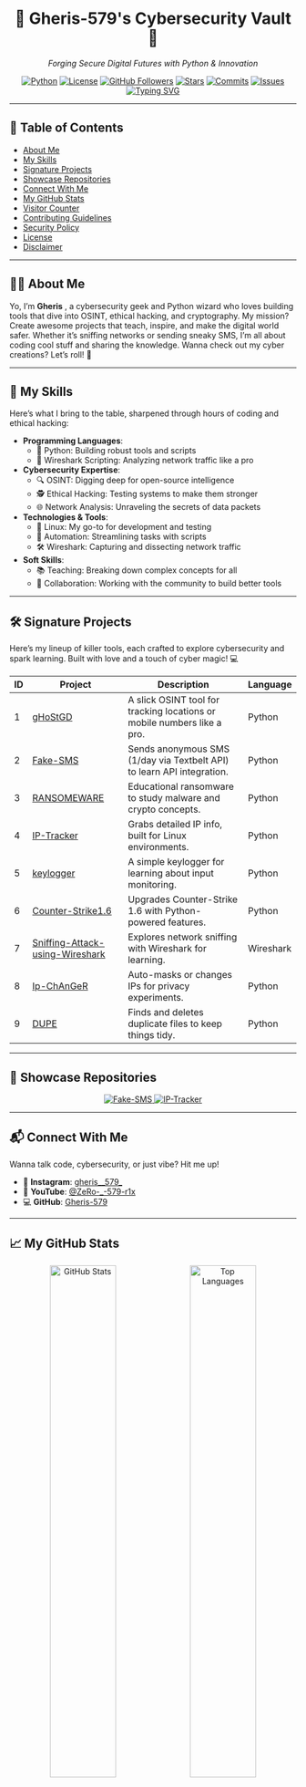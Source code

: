 <div align="center">

# 🌌 Gheris-579's Cybersecurity Vault 🌌
 
*Forging Secure Digital Futures with Python & Innovation* 

[![Python](https://img.shields.io/badge/Python-3.6%2B-3776AB?logo=python)](https://www.python.org) [![License](https://img.shields.io/badge/License-Unlicensed-lightgrey)](LICENSE) [![GitHub Followers](https://img.shields.io/github/followers/Gheris-579?style=social)](https://github.com/Gheris-579) [![Stars](https://img.shields.io/github/stars/Gheris-579?style=social)](https://github.com/Gheris-579) [![Commits](https://img.shields.io/github/commit-activity/m/Gheris-579/Fake-SMS?color=green)](https://github.com/Gheris-579) [![Issues](https://img.shields.io/github/issues/Gheris-579/Fake-SMS?color=purple)](https://github.com/Gheris-579)  
[![Typing SVG](https://readme-typing-svg.herokuapp.com?font=Fira+Code&weight=900&size=29&pause=1000&color=31F742&center=true&width=435&lines=HELLO%2C++MY+NAME+Gheris;I'm+20+years+old+;I+from++Italy%2C+Pisa+;Be+Welcome!++%3A)](https://git.io/typing-svg)

</div>

---

## 📑 Table of Contents
- [About Me](#about-me)
- [My Skills](#my-skills)
- [Signature Projects](#signature-projects)
- [Showcase Repositories](#showcase-repositories)
- [Connect With Me](#connect-with-me)
- [My GitHub Stats](#my-github-stats)
- [Visitor Counter](#visitor-counter)
- [Contributing Guidelines](#contributing-guidelines)
- [Security Policy](#security-policy)
- [License](#license)
- [Disclaimer](#disclaimer)

---

## 👨‍💻 About Me
Yo, I’m **Gheris** , a cybersecurity geek and Python wizard who loves building tools that dive into OSINT, ethical hacking, and cryptography. My mission? Create awesome projects that teach, inspire, and make the digital world safer. Whether it’s sniffing networks or sending sneaky SMS, I’m all about coding cool stuff and sharing the knowledge. Wanna check out my cyber creations? Let’s roll! 🚀

---

## 🔑 My Skills
Here’s what I bring to the table, sharpened through hours of coding and ethical hacking:  
- **Programming Languages**:  
  - 🐍 Python: Building robust tools and scripts  
  - 📡 Wireshark Scripting: Analyzing network traffic like a pro  
- **Cybersecurity Expertise**:  
  - 🔍 OSINT: Digging deep for open-source intelligence  
  - 🕵️ Ethical Hacking: Testing systems to make them stronger  
  - 🌐 Network Analysis: Unraveling the secrets of data packets  
- **Technologies & Tools**:  
  - 🐧 Linux: My go-to for development and testing  
  - 🤖 Automation: Streamlining tasks with scripts  
  - 🛠️ Wireshark: Capturing and dissecting network traffic  
- **Soft Skills**:  
  - 📚 Teaching: Breaking down complex concepts for all  
  - 🤝 Collaboration: Working with the community to build better tools

    
---

## 🛠️ Signature Projects
Here’s my lineup of killer tools, each crafted to explore cybersecurity and spark learning. Built with love and a touch of cyber magic! 💻

| ID | Project | Description | Language |
|----|---------|-------------|----------|
| 1 | [gHoStGD](https://github.com/Gheris-579/gHoStGD) | A slick OSINT tool for tracking locations or mobile numbers like a pro. | Python |
| 2 | [Fake-SMS](https://github.com/Gheris-579/Fake-SMS) | Sends anonymous SMS (1/day via Textbelt API) to learn API integration. | Python |
| 3 | [RANSOMEWARE](https://github.com/Gheris-579/RANSOMEWARE) | Educational ransomware to study malware and crypto concepts. | Python |
| 4 | [IP-Tracker](https://github.com/Gheris-579/IP-Tracker) | Grabs detailed IP info, built for Linux environments. | Python |
| 5 | [keylogger](https://github.com/Gheris-579/keylogger) | A simple keylogger for learning about input monitoring. | Python |
| 6 | [Counter-Strike1.6](https://github.com/Gheris-579/Counter-Strike1.6) | Upgrades Counter-Strike 1.6 with Python-powered features. | Python |
| 7 | [Sniffing-Attack-using-Wireshark](https://github.com/Gheris-579/Sniffing-Attack-using-Wireshark) | Explores network sniffing with Wireshark for learning. | Wireshark |
| 8 | [Ip-ChAnGeR](https://github.com/Gheris-579/Ip-ChAnGeR) | Auto-masks or changes IPs for privacy experiments. | Python |
| 9 | [DUPE](https://github.com/Gheris-579/DUPE) | Finds and deletes duplicate files to keep things tidy. | Python |


---

## 🌟 Showcase Repositories
<div align="center">
  <a href="https://github.com/Gheris-579/Fake-SMS">
    <img src="https://github-readme-stats.vercel.app/api/pin/?username=Gheris-579&repo=Fake-SMS&theme=gruvbox&border_radius=12&border_color=00ff88" alt="Fake-SMS" />
  </a>
  <a href="https://github.com/Gheris-579/IP-Tracker">
    <img src="https://github-readme-stats.vercel.app/api/pin/?username=Gheris-579&repo=gHoStGD&theme=gruvbox&border_radius=12&border_color=00ff88" alt="IP-Tracker" />
  </a>
</div>

---

## 📬 Connect With Me
Wanna talk code, cybersecurity, or just vibe? Hit me up!  
- 📸 **Instagram**: [gheris__579_](https://www.instagram.com/gheris__579_)  
- 🎥 **YouTube**: [@ZeRo-_-579-r1x](https://www.youtube.com/@ZeRo-_-579-r1x)
- 💻 **GitHub**: [Gheris-579](https://github.com/Gheris-579)  

---

## 📈 My GitHub Stats
<div align="center">
  <img src="https://github-readme-stats.vercel.app/api?username=Gheris-579&show_icons=true&theme=gruvbox&count_private=true&hide_border=true&bg_color=0a0a23&title_color=00ff88&text_color=ffffff" alt="GitHub Stats" width="48%" />
  <img src="https://github-readme-stats.vercel.app/api/top-langs/?username=Gheris-579&layout=compact&theme=gruvbox&hide_border=true&bg_color=0a0a23&title_color=00ff88&text_color=ffffff" alt="Top Languages" width="48%" />
</div>

---

## 👀 Visitor Counter
<div align="center">
  <img align="center" src="https://profile-counter.glitch.me/{NEGAN-579}/count.svg" /></p>
</div>

---

## 🤝 Contributing Guidelines
I’m pumped to work with you! Want to add some flair to my projects? Here’s how:  
1. Fork the repo you’re digging.  
2. Create a branch: `git checkout -b feature/your-awesome-idea`.  
3. Commit your changes: `git commit -m "Added something dope"`.  
4. Push it: `git push origin feature/your-awesome-idea`.  
5. Open a Pull Request and tell me about your magic.  

Stick to [PEP 8](https://peps.python.org/pep-0008/) for Python and toss in tests if you can. Check each repo’s `CONTRIBUTING.md` for details.

---

## 🔒 Security Policy
Spot a security bug? Please hit me up privately via Instagram (@gheris__579_) or GitHub Issues. Don’t share vulnerabilities publicly until we fix them. Keep API keys and sensitive data locked down tight.

---

## 📜 License
My projects are **Unlicensed**. Feel free to use, tweak, or share, but they come with no guarantees. Check each repo’s `LICENSE` file for the full scoop.

---

## ⚠️ Disclaimer
My tools are for **learning and fun only**. Don’t use them to mess with anyone, violate privacy, or break laws or terms of service. I’m not responsible if you go off-script.

<div align="center">
  <p>✨ Thank you for visiting my Cybersecurity Vault! Let’s code, secure, and innovate together! ✨</p>
</div>
